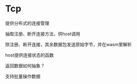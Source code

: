 # Tcp

提供分布式的连接管理

抽取注册、断开连接方法，供host调用

除注册、断开连接，其余数据包发送原始字节，并在wasm里解析

host提供连接状态的函数

返回数据如何抽象？

支持批量操作数据